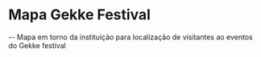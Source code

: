 # Mapa Gekke Festival


-- Mapa em torno da instituição para localização de visitantes ao eventos do Gekke festival
